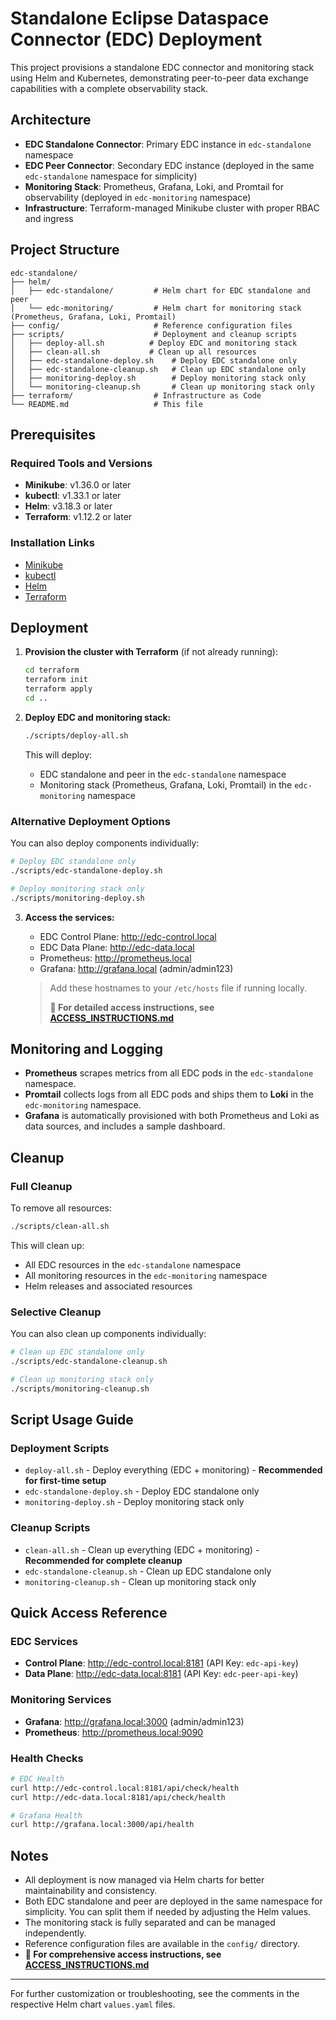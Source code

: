 # Standalone Eclipse Dataspace Connector (EDC) Deployment

This project provisions a standalone EDC connector and monitoring stack using Helm and Kubernetes, demonstrating peer-to-peer data exchange capabilities with a complete observability stack.

## Architecture

- **EDC Standalone Connector**: Primary EDC instance in `edc-standalone` namespace
- **EDC Peer Connector**: Secondary EDC instance (deployed in the same `edc-standalone` namespace for simplicity)
- **Monitoring Stack**: Prometheus, Grafana, Loki, and Promtail for observability (deployed in `edc-monitoring` namespace)
- **Infrastructure**: Terraform-managed Minikube cluster with proper RBAC and ingress

## Project Structure

```
edc-standalone/
├── helm/
│   ├── edc-standalone/         # Helm chart for EDC standalone and peer
│   └── edc-monitoring/         # Helm chart for monitoring stack (Prometheus, Grafana, Loki, Promtail)
├── config/                     # Reference configuration files
├── scripts/                    # Deployment and cleanup scripts
│   ├── deploy-all.sh          # Deploy EDC and monitoring stack
│   ├── clean-all.sh           # Clean up all resources
│   ├── edc-standalone-deploy.sh    # Deploy EDC standalone only
│   ├── edc-standalone-cleanup.sh   # Clean up EDC standalone only
│   ├── monitoring-deploy.sh        # Deploy monitoring stack only
│   └── monitoring-cleanup.sh       # Clean up monitoring stack only
├── terraform/                  # Infrastructure as Code
└── README.md                   # This file
```

## Prerequisites

### Required Tools and Versions

- **Minikube**: v1.36.0 or later
- **kubectl**: v1.33.1 or later  
- **Helm**: v3.18.3 or later
- **Terraform**: v1.12.2 or later

### Installation Links

- [Minikube](https://minikube.sigs.k8s.io/docs/start/)
- [kubectl](https://kubernetes.io/docs/tasks/tools/)
- [Helm](https://helm.sh/)
- [Terraform](https://www.terraform.io/downloads.html)

## Deployment

1. **Provision the cluster with Terraform** (if not already running):
   ```bash
   cd terraform
   terraform init
   terraform apply
   cd ..
   ```

2. **Deploy EDC and monitoring stack:**
   ```bash
   ./scripts/deploy-all.sh
   ```
   This will deploy:
   - EDC standalone and peer in the `edc-standalone` namespace
   - Monitoring stack (Prometheus, Grafana, Loki, Promtail) in the `edc-monitoring` namespace

### Alternative Deployment Options

You can also deploy components individually:

```bash
# Deploy EDC standalone only
./scripts/edc-standalone-deploy.sh

# Deploy monitoring stack only  
./scripts/monitoring-deploy.sh
```

3. **Access the services:**
   - EDC Control Plane: http://edc-control.local
   - EDC Data Plane: http://edc-data.local
   - Prometheus: http://prometheus.local
   - Grafana: http://grafana.local (admin/admin123)

   > Add these hostnames to your `/etc/hosts` file if running locally.
   > 
   > **📖 For detailed access instructions, see [ACCESS_INSTRUCTIONS.md](ACCESS_INSTRUCTIONS.md)**

## Monitoring and Logging

- **Prometheus** scrapes metrics from all EDC pods in the `edc-standalone` namespace.
- **Promtail** collects logs from all EDC pods and ships them to **Loki** in the `edc-monitoring` namespace.
- **Grafana** is automatically provisioned with both Prometheus and Loki as data sources, and includes a sample dashboard.

## Cleanup

### Full Cleanup

To remove all resources:
```bash
./scripts/clean-all.sh
```

This will clean up:
- All EDC resources in the `edc-standalone` namespace
- All monitoring resources in the `edc-monitoring` namespace
- Helm releases and associated resources

### Selective Cleanup

You can also clean up components individually:

```bash
# Clean up EDC standalone only
./scripts/edc-standalone-cleanup.sh

# Clean up monitoring stack only
./scripts/monitoring-cleanup.sh
```

## Script Usage Guide

### Deployment Scripts
- `deploy-all.sh` - Deploy everything (EDC + monitoring) - **Recommended for first-time setup**
- `edc-standalone-deploy.sh` - Deploy EDC standalone only
- `monitoring-deploy.sh` - Deploy monitoring stack only

### Cleanup Scripts
- `clean-all.sh` - Clean up everything (EDC + monitoring) - **Recommended for complete cleanup**
- `edc-standalone-cleanup.sh` - Clean up EDC standalone only
- `monitoring-cleanup.sh` - Clean up monitoring stack only

## Quick Access Reference

### EDC Services
- **Control Plane**: http://edc-control.local:8181 (API Key: `edc-api-key`)
- **Data Plane**: http://edc-data.local:8181 (API Key: `edc-peer-api-key`)

### Monitoring Services
- **Grafana**: http://grafana.local:3000 (admin/admin123)
- **Prometheus**: http://prometheus.local:9090

### Health Checks
```bash
# EDC Health
curl http://edc-control.local:8181/api/check/health
curl http://edc-data.local:8181/api/check/health

# Grafana Health
curl http://grafana.local:3000/api/health
```

## Notes
- All deployment is now managed via Helm charts for better maintainability and consistency.
- Both EDC standalone and peer are deployed in the same namespace for simplicity. You can split them if needed by adjusting the Helm values.
- The monitoring stack is fully separated and can be managed independently.
- Reference configuration files are available in the `config/` directory.
- **📖 For comprehensive access instructions, see [ACCESS_INSTRUCTIONS.md](ACCESS_INSTRUCTIONS.md)**

---
For further customization or troubleshooting, see the comments in the respective Helm chart `values.yaml` files. 